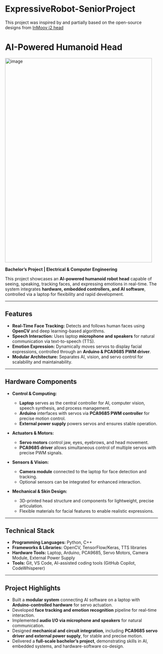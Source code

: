 # ExpressiveRobot-SeniorProject
This project was inspired by and partially based on the open-source designs from [InMoov i2 head](https://inmoov.fr/headi2/)

# AI-Powered Humanoid Head

<img width="484" height="673" alt="image" src="https://github.com/user-attachments/assets/fa975d7f-cd77-4cb1-a82c-a1b4736e7f01" />


**Bachelor’s Project | Electrical & Computer Engineering**  

This project showcases an **AI-powered humanoid robot head** capable of seeing, speaking, tracking faces, and expressing emotions in real-time. The system integrates **hardware, embedded controllers, and AI software**, controlled via a laptop for flexibility and rapid development.  

---

## Features

- **Real-Time Face Tracking:** Detects and follows human faces using **OpenCV** and deep learning-based algorithms.  
- **Speech Interaction:** Uses laptop **microphone and speakers** for natural communication via text-to-speech (TTS).  
- **Emotion Expression:** Dynamically moves servos to display facial expressions, controlled through an **Arduino & PCA9685 PWM driver**.  
- **Modular Architecture:** Separates AI, vision, and servo control for scalability and maintainability.  

---

## Hardware Components

- **Control & Computing:**  
  - **Laptop** serves as the central controller for AI, computer vision, speech synthesis, and process management.  
  - **Arduino** interfaces with servos via **PCA9685 PWM controller** for precise motion control.  
  - **External power supply** powers servos and ensures stable operation.  

- **Actuators & Motors:**  
  - **Servo motors** control jaw, eyes, eyebrows, and head movement.  
  - **PCA9685 driver** allows simultaneous control of multiple servos with precise PWM signals.  

- **Sensors & Vision:**  
  - **Camera module** connected to the laptop for face detection and tracking.  
  - Optional sensors can be integrated for enhanced interaction.  

- **Mechanical & Skin Design:**  
  - 3D-printed head structure and components for lightweight, precise articulation.  
  - Flexible materials for facial features to enable realistic expressions.  

---

## Technical Stack

- **Programming Languages:** Python, C++  
- **Frameworks & Libraries:** OpenCV, TensorFlow/Keras, TTS libraries  
- **Hardware Tools:** Laptop, Arduino, PCA9685, Servo Motors, Camera Module, External Power Supply  
- **Tools:** Git, VS Code, AI-assisted coding tools (GitHub Copilot, CodeWhisperer)  

---

## Project Highlights

- Built a **modular system** connecting AI software on a laptop with **Arduino-controlled hardware** for servo actuation.  
- Developed **face tracking and emotion recognition** pipeline for real-time interaction.  
- Implemented **audio I/O via microphone and speakers** for natural communication.  
- Designed **mechanical and circuit integration**, including **PCA9685 servo driver and external power supply**, for stable and precise motion.  
- Delivered a **full-scale bachelor’s project**, demonstrating skills in AI, embedded systems, and hardware-software co-design.

  
